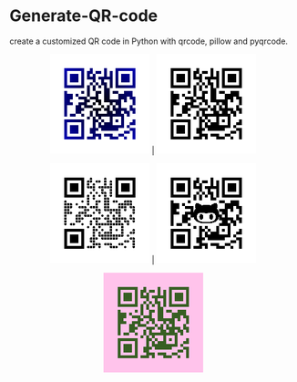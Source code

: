 # Generate-QR-code
create a customized QR code in Python with qrcode, pillow and pyqrcode.


<div align="center">

![Alt text](colored.png) | ![Alt text](default.png)

![Alt text](round.png) | ![Alt text](embeded.png)

![Alt text](git.png)

</div>

